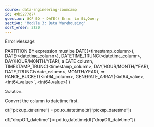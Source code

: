 ```yaml
---
course: data-engineering-zoomcamp
id: 49b5277d77
question: GCP BQ - DATE() Error in BigQuery
section: 'Module 3: Data Warehousing'
sort_order: 2220
---
```


Error Message:

PARTITION BY expression must be DATE(<timestamp_column>), DATE(<datetime_column>), DATETIME_TRUNC(<datetime_column>, DAY/HOUR/MONTH/YEAR), a DATE column, TIMESTAMP_TRUNC(<timestamp_column>, DAY/HOUR/MONTH/YEAR), DATE_TRUNC(<date_column>, MONTH/YEAR), or RANGE_BUCKET(<int64_column>, GENERATE_ARRAY(<int64_value>, <int64_value>[, <int64_value>]))

Solution:

Convert the column to datetime first.

df["pickup_datetime"] = pd.to_datetime(df["pickup_datetime"])

df["dropOff_datetime"] = pd.to_datetime(df["dropOff_datetime"])

